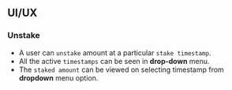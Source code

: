 ## UI/UX

### Unstake
* A user can `unstake` amount at a particular `stake timestamp`.
* All the active `timestamps` can be seen in __drop-down__ menu.
* The `staked amount` can be viewed on selecting timestamp from __dropdown__ menu option.